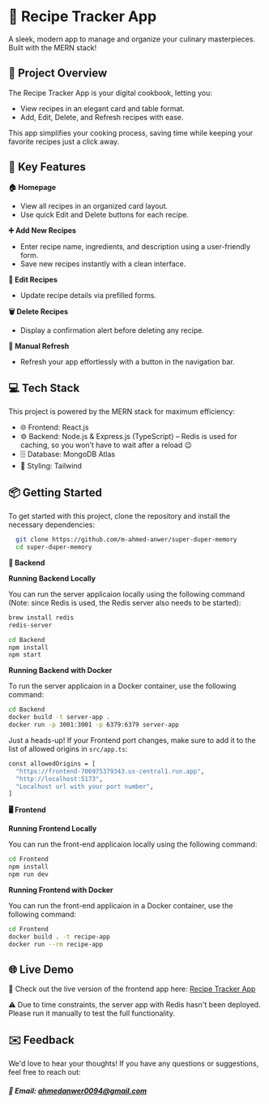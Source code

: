 # 🍲 Recipe Tracker App

A sleek, modern app to manage and organize your culinary masterpieces. Built with the MERN stack!

## 🚀 Project Overview

The Recipe Tracker App is your digital cookbook, letting you:

- View recipes in an elegant card and table format.
- Add, Edit, Delete, and Refresh recipes with ease.

This app simplifies your cooking process, saving time while keeping your favorite recipes just a click away.

## 🧪 Key Features

**🏠 Homepage**

- View all recipes in an organized card layout.
- Use quick Edit and Delete buttons for each recipe.

**➕ Add New Recipes**

- Enter recipe name, ingredients, and description using a user-friendly form.
- Save new recipes instantly with a clean interface.

**📝 Edit Recipes**

- Update recipe details via prefilled forms.

**🗑️ Delete Recipes**

- Display a confirmation alert before deleting any recipe.

**🔄 Manual Refresh**

- Refresh your app effortlessly with a button in the navigation bar.

## 💻 Tech Stack

This project is powered by the MERN stack for maximum efficiency:

- 🌐 Frontend: React.js
- ⚙️ Backend: Node.js & Express.js (TypeScript) – Redis is used for caching, so you won’t have to wait after a reload 😉
- 🗄️ Database: MongoDB Atlas
- 🎨 Styling: Tailwind

## 📦 Getting Started

To get started with this project, clone the repository and install the necessary dependencies:

```bash
  git clone https://github.com/m-ahmed-anwer/super-duper-memory
  cd super-duper-memory
```

**🔧 Backend**

**Running Backend Locally**

You can run the server applicaion locally using the following command (Note: since Redis is used, the Redis server also needs to be started):

```bash
brew install redis
redis-server
```

```bash
cd Backend
npm install
npm start
```

**Running Backend with Docker**

To run the server applicaion in a Docker container, use the following command:

```bash
cd Backend
docker build -t server-app .
docker run -p 3001:3001 -p 6379:6379 server-app
```
Just a heads-up! If your Frontend port changes, make sure to add it to the list of allowed origins in `src/app.ts`:

```bash
const allowedOrigins = [
  "https://frontend-706975379343.us-central1.run.app",
  "http://localhost:5173",
  "Localhost url with your port number",
]
```


**🖥️ Frontend**

**Running Frontend Locally**

You can run the front-end applicaion locally using the following command:

```bash
cd Frontend
npm install
npm run dev
```

**Running Frontend with Docker**

You can run the front-end applicaion in a Docker container, use the following command:

```bash
cd Frontend
docker build . -t recipe-app
docker run --rm recipe-app
```

## 🌐 Live Demo

🚀 Check out the live version of the frontend app here:
[Recipe Tracker App](https://frontend-706975379343.us-central1.run.app/)

⚠️ Due to time constraints, the server app with Redis hasn't been deployed. Please run it manually to test the full functionality.

## ✉️ Feedback

We'd love to hear your thoughts! If you have any questions or suggestions, feel free to reach out:

##### 📧 Email: [ahmedanwer0094@gmail.com](mailto:ahmedanwer0094@gmail.com)
